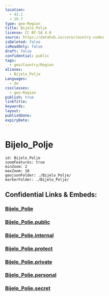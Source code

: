 ```yaml
---
location:
  - 43.1
  - 19.7
type: geo-Region
title: Bijelo_Polje
license: CC BY-SA 4.0
source: https://datahub.io/core/country-codes
isDeleted: false
isReadOnly: false
draft: false
confidential: public
tags:
  - geo/Country/Region
aliases:
  - Bijelo_Polje
Languages:
  - de
cssclasses:
  - geo-Region
publish: true
linkTitle:
keywords:
layout:
publishDate:
expiryDate:
---
```


# Bijelo_Polje

```leaflet
id: Bijelo_Polje
zoomFeatures: true 
minZoom: 2 
maxZoom: 18
geojsonFolder: ./Bijelo_Polje/
markerFolder: ./Bijelo_Polje/
```


## Confidential Links & Embeds: 

### [Bijelo_Polje](/_Standards/Earth/Continent/Europe/Europe~South/Montenegro/Municipalities~Montenegro/Bijelo_Polje.md) 

### [Bijelo_Polje.public](/_public/Earth/Continent/Europe/Europe~South/Montenegro/Municipalities~Montenegro/Bijelo_Polje.public.md) 

### [Bijelo_Polje.internal](/_internal/Earth/Continent/Europe/Europe~South/Montenegro/Municipalities~Montenegro/Bijelo_Polje.internal.md) 

### [Bijelo_Polje.protect](/_protect/Earth/Continent/Europe/Europe~South/Montenegro/Municipalities~Montenegro/Bijelo_Polje.protect.md) 

### [Bijelo_Polje.private](/_private/Earth/Continent/Europe/Europe~South/Montenegro/Municipalities~Montenegro/Bijelo_Polje.private.md) 

### [Bijelo_Polje.personal](/_personal/Earth/Continent/Europe/Europe~South/Montenegro/Municipalities~Montenegro/Bijelo_Polje.personal.md) 

### [Bijelo_Polje.secret](/_secret/Earth/Continent/Europe/Europe~South/Montenegro/Municipalities~Montenegro/Bijelo_Polje.secret.md)

